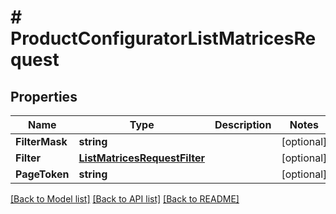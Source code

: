 # # ProductConfiguratorListMatricesRequest


## Properties 


Name | Type | Description | Notes
------------ | ------------- | ------------- | -------------
**FilterMask**| **string** |   | [optional]
**Filter**| [**ListMatricesRequestFilter**](ListMatricesRequestFilter.md) |   | [optional]
**PageToken**| **string** |   | [optional]


[[Back to Model list]](../../README.md#models) [[Back to API list]](../../README.md#endpoints) [[Back to README]](../../README.md)

